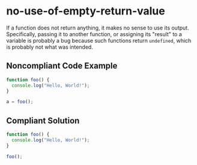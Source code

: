 # no-use-of-empty-return-value

If a function does not return anything, it makes no sense to use its output. Specifically, passing it to another function, or assigning its "result" to a variable is probably a bug because such functions return `undefined`, which is probably not what was intended.

## Noncompliant Code Example

```javascript
function foo() {
  console.log("Hello, World!");
}

a = foo();
```

## Compliant Solution

```javascript
function foo() {
  console.log("Hello, World!");
}

foo();
```
